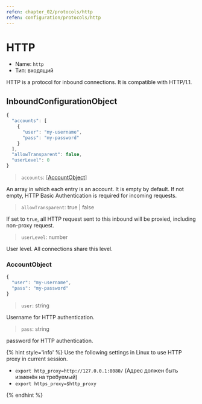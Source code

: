 ```yaml
---
refcn: chapter_02/protocols/http
refen: configuration/protocols/http
---
```

# HTTP

* Name: `http`
* Тип: входящий

HTTP is a protocol for inbound connections. It is compatible with HTTP/1.1.

## InboundConfigurationObject

```javascript
{
  "accounts": [
    {
      "user": "my-username",
      "pass": "my-password"
    }
  ],
  "allowTransparent": false,
  "userLevel": 0
}
```

> `accounts`: \[[AccountObject](#accountobject)\]

An array in which each entry is an account. It is empty by default. If not empty, HTTP Basic Authentication is required for incoming requests.

> `allowTransparent`: true | false

If set to `true`, all HTTP request sent to this inbound will be proxied, including non-proxy request.

> `userLevel`: number

User level. All connections share this level.

### AccountObject

```javascript
{
  "user": "my-username",
  "pass": "my-password"
}
```

> `user`: string

Username for HTTP authentication.

> `pass`: string

password for HTTP authentication.

{% hint style='info' %} Use the following settings in Linux to use HTTP proxy in current session.

* `export http_proxy=http://127.0.0.1:8080/` (Адрес должен быть изменён на требуемый)
* `export https_proxy=$http_proxy`

{% endhint %}
